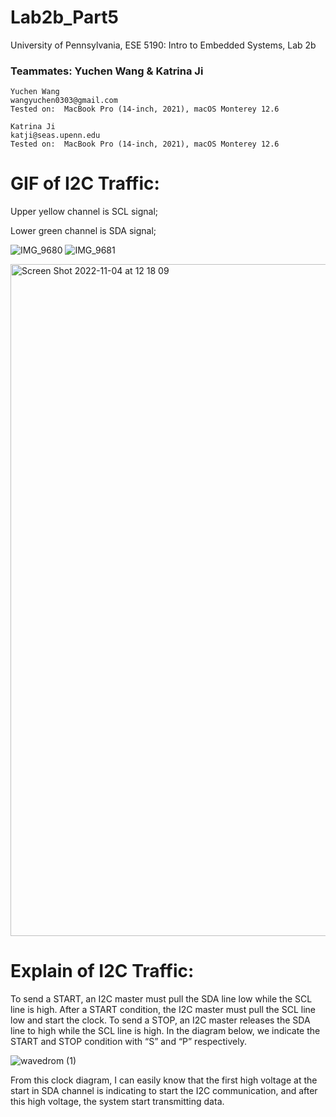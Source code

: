 # Lab2b_Part5

University of Pennsylvania, ESE 5190: Intro to Embedded Systems, Lab 2b
### Teammates: Yuchen Wang & Katrina Ji
    Yuchen Wang
    wangyuchen0303@gmail.com
    Tested on:  MacBook Pro (14-inch, 2021), macOS Monterey 12.6
    
    Katrina Ji
    katji@seas.upenn.edu
    Tested on:  MacBook Pro (14-inch, 2021), macOS Monterey 12.6

# GIF of I2C Traffic:

Upper yellow channel is SCL signal;

Lower green channel is SDA signal;

![IMG_9680](https://user-images.githubusercontent.com/105755054/200024285-912a91e8-eb7e-410f-88e1-6b665eae589e.GIF)
![IMG_9681](https://user-images.githubusercontent.com/105755054/200024291-24ecb201-7e81-48d5-ac79-a0b668d84ff8.GIF)

<img width="1075" alt="Screen Shot 2022-11-04 at 12 18 09" src="https://user-images.githubusercontent.com/105755054/200024950-b516fa9d-1e8c-4603-bc8d-12e0a6cccf77.png">


# Explain of I2C Traffic:

To send a START, an I2C master must pull the SDA line low while the SCL line is high. After a START condition, the I2C master must pull the SCL line low and start the clock. To send a STOP, an I2C master releases the SDA line to high while the SCL line is high. In the diagram below, we indicate the START and STOP condition with “S” and “P” respectively.

![wavedrom (1)](https://user-images.githubusercontent.com/105755054/200051173-c77c15e6-6906-43fa-a5d4-c1c5ca8b3971.png)

From this clock diagram, I can easily know that the first high voltage at the start in SDA channel is indicating to start the I2C communication, and after this high voltage, the system start transmitting data.
